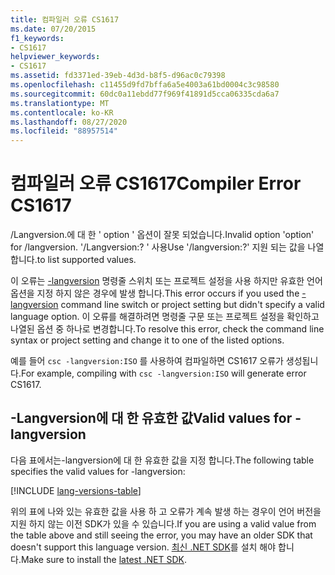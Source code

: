 ```yaml
---
title: 컴파일러 오류 CS1617
ms.date: 07/20/2015
f1_keywords:
- CS1617
helpviewer_keywords:
- CS1617
ms.assetid: fd3371ed-39eb-4d3d-b8f5-d96ac0c79398
ms.openlocfilehash: c11455d9fd7bffa6a5e4003a61bd0004c3c98580
ms.sourcegitcommit: 60dc0a11ebdd77f969f41891d5cca06335cda6a7
ms.translationtype: MT
ms.contentlocale: ko-KR
ms.lasthandoff: 08/27/2020
ms.locfileid: "88957514"
---
```

# <a name="compiler-error-cs1617"></a><span data-ttu-id="3f64e-102">컴파일러 오류 CS1617</span><span class="sxs-lookup"><span data-stu-id="3f64e-102">Compiler Error CS1617</span></span>

<span data-ttu-id="3f64e-103">/Langversion.에 대 한 ' option ' 옵션이 잘못 되었습니다.</span><span class="sxs-lookup"><span data-stu-id="3f64e-103">Invalid option 'option' for /langversion.</span></span> <span data-ttu-id="3f64e-104">'/Langversion:? ' 사용</span><span class="sxs-lookup"><span data-stu-id="3f64e-104">Use '/langversion:?'</span></span> <span data-ttu-id="3f64e-105">지원 되는 값을 나열 합니다.</span><span class="sxs-lookup"><span data-stu-id="3f64e-105">to list supported values.</span></span>

<span data-ttu-id="3f64e-106">이 오류는 [-langversion](../language-reference/compiler-options/langversion-compiler-option.md) 명령줄 스위치 또는 프로젝트 설정을 사용 하지만 유효한 언어 옵션을 지정 하지 않은 경우에 발생 합니다.</span><span class="sxs-lookup"><span data-stu-id="3f64e-106">This error occurs if you used the [-langversion](../language-reference/compiler-options/langversion-compiler-option.md) command line switch or project setting but didn't specify a valid language option.</span></span> <span data-ttu-id="3f64e-107">이 오류를 해결하려면 명령줄 구문 또는 프로젝트 설정을 확인하고 나열된 옵션 중 하나로 변경합니다.</span><span class="sxs-lookup"><span data-stu-id="3f64e-107">To resolve this error, check the command line syntax or project setting and change it to one of the listed options.</span></span>

<span data-ttu-id="3f64e-108">예를 들어 `csc -langversion:ISO` 를 사용하여 컴파일하면 CS1617 오류가 생성됩니다.</span><span class="sxs-lookup"><span data-stu-id="3f64e-108">For example, compiling with `csc -langversion:ISO` will generate error CS1617.</span></span>

## <a name="valid-values-for--langversion"></a><span data-ttu-id="3f64e-109">-Langversion에 대 한 유효한 값</span><span class="sxs-lookup"><span data-stu-id="3f64e-109">Valid values for -langversion</span></span>

<span data-ttu-id="3f64e-110">다음 표에서는-langversion에 대 한 유효한 값을 지정 합니다.</span><span class="sxs-lookup"><span data-stu-id="3f64e-110">The following table specifies the valid values for -langversion:</span></span>

[!INCLUDE [lang-versions-table](../language-reference/includes/langversion-table.md)]

<span data-ttu-id="3f64e-111">위의 표에 나와 있는 유효한 값을 사용 하 고 오류가 계속 발생 하는 경우이 언어 버전을 지원 하지 않는 이전 SDK가 있을 수 있습니다.</span><span class="sxs-lookup"><span data-stu-id="3f64e-111">If you are using a valid value from the table above and still seeing the error, you may have an older SDK that doesn't support this language version.</span></span> <span data-ttu-id="3f64e-112">[최신 .NET SDK](https://dotnet.microsoft.com/download/)를 설치 해야 합니다.</span><span class="sxs-lookup"><span data-stu-id="3f64e-112">Make sure to install the [latest .NET SDK](https://dotnet.microsoft.com/download/).</span></span>
